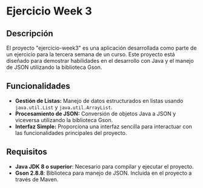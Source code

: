 # Ejercicio Week 3

## Descripción

El proyecto "ejercicio-week3" es una aplicación desarrollada como parte de un ejercicio para la tercera semana de un curso. Este proyecto está diseñado para demostrar habilidades en el desarrollo con Java y el manejo de JSON utilizando la biblioteca Gson.

## Funcionalidades

- **Gestión de Listas:** Manejo de datos estructurados en listas usando `java.util.List` y `java.util.ArrayList`.
- **Procesamiento de JSON:** Conversión de objetos Java a JSON y viceversa utilizando la biblioteca Gson.
- **Interfaz Simple:** Proporciona una interfaz sencilla para interactuar con las funcionalidades principales del proyecto.

## Requisitos

- **Java JDK 8 o superior**: Necesario para compilar y ejecutar el proyecto.
- **Gson 2.8.8**: Biblioteca para manejo de JSON. Incluida en el proyecto a través de Maven.

